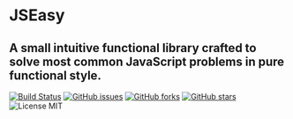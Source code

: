 # JSEasy
## A small intuitive functional library crafted to solve most common JavaScript problems in pure functional style.

[![Build Status](https://travis-ci.org/stefanlazarevic/jseasy.svg?branch=master)](https://travis-ci.org/stefanlazarevic/jseasy)
[![GitHub issues](https://img.shields.io/github/issues/stefanlazarevic/jseasy.svg?style=flat-square)](https://github.com/stefanlazarevic/jseasy/issues)
[![GitHub forks](https://img.shields.io/github/forks/stefanlazarevic/jseasy.svg?style=flat-square)](https://github.com/stefanlazarevic/jseasy/network)
[![GitHub stars](https://img.shields.io/github/stars/stefanlazarevic/jseasy.svg?style=flat-square)](https://github.com/stefanlazarevic/jseasy/stargazers)
![License MIT](https://img.shields.io/github/license/stefanlazarevic/jseasy.svg)

